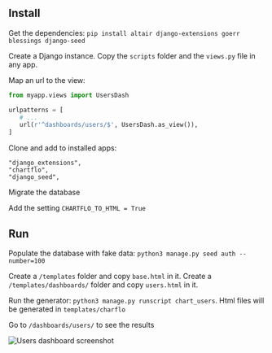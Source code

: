## Install

Get the dependencies: `pip install altair django-extensions goerr blessings django-seed`

Create a Django instance. Copy the `scripts` folder and the `views.py` file in any app.

Map an url to the view:

   ```python
   from myapp.views import UsersDash
   
   urlpatterns = [
      # ...
      url(r'^dashboards/users/$', UsersDash.as_view()),
   ]
   ```
   
Clone and add to installed apps:

   ```
   "django_extensions",
   "chartflo",
   "django_seed",
   ```

Migrate the database

Add the setting `CHARTFLO_TO_HTML = True`

## Run

Populate the database with fake data: `python3 manage.py seed auth --number=100`

Create a `/templates` folder and copy `base.html` in it. Create a `/templates/dashboards/` folder and
copy `users.html` in it.

Run the generator: `python3 manage.py runscript chart_users`. Html files will be generated in `templates/charflo`

Go to `/dashboards/users/` to see the results

![Users dashboard screenshot](https://raw.github.com/synw/django-chartflo/master/docs/img/users_dash.png)

